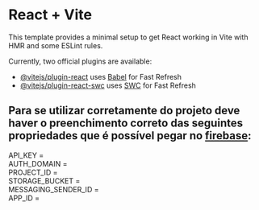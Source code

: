 # React + Vite

This template provides a minimal setup to get React working in Vite with HMR and some ESLint rules.

Currently, two official plugins are available:

- [@vitejs/plugin-react](https://github.com/vitejs/vite-plugin-react/blob/main/packages/plugin-react/README.md) uses [Babel](https://babeljs.io/) for Fast Refresh
- [@vitejs/plugin-react-swc](https://github.com/vitejs/vite-plugin-react-swc) uses [SWC](https://swc.rs/) for Fast Refresh

<h2>Para se utilizar corretamente do projeto deve haver o preenchimento correto das seguintes propriedades que é possível pegar no <a href="https://console.firebase.google.com/u/0/">firebase</a>:</h2>
API_KEY = 
</br>
AUTH_DOMAIN = 
</br>
PROJECT_ID =
</br>
STORAGE_BUCKET =
</br>
MESSAGING_SENDER_ID = 
</br>
APP_ID = 
